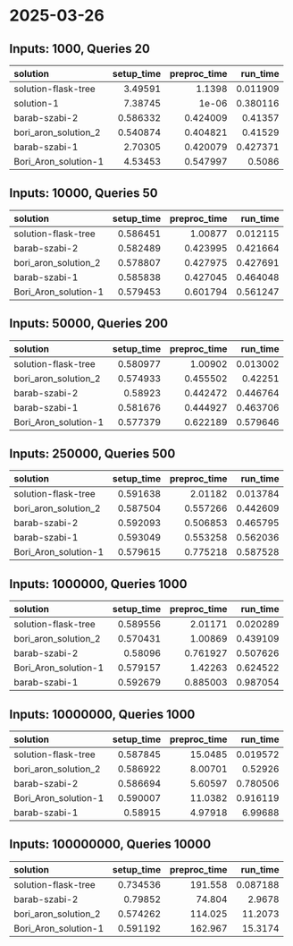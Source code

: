 # 2025-03-26

## Inputs: 1000, Queries 20

| solution             |   setup_time |   preproc_time |   run_time |
|:---------------------|-------------:|---------------:|-----------:|
| solution-flask-tree  |     3.49591  |       1.1398   |   0.011909 |
| solution-1           |     7.38745  |       1e-06    |   0.380116 |
| barab-szabi-2        |     0.586332 |       0.424009 |   0.41357  |
| bori_aron_solution_2 |     0.540874 |       0.404821 |   0.41529  |
| barab-szabi-1        |     2.70305  |       0.420079 |   0.427371 |
| Bori_Aron_solution-1 |     4.53453  |       0.547997 |   0.5086   |

## Inputs: 10000, Queries 50

| solution             |   setup_time |   preproc_time |   run_time |
|:---------------------|-------------:|---------------:|-----------:|
| solution-flask-tree  |     0.586451 |       1.00877  |   0.012115 |
| barab-szabi-2        |     0.582489 |       0.423995 |   0.421664 |
| bori_aron_solution_2 |     0.578807 |       0.427975 |   0.427691 |
| barab-szabi-1        |     0.585838 |       0.427045 |   0.464048 |
| Bori_Aron_solution-1 |     0.579453 |       0.601794 |   0.561247 |

## Inputs: 50000, Queries 200

| solution             |   setup_time |   preproc_time |   run_time |
|:---------------------|-------------:|---------------:|-----------:|
| solution-flask-tree  |     0.580977 |       1.00902  |   0.013002 |
| bori_aron_solution_2 |     0.574933 |       0.455502 |   0.42251  |
| barab-szabi-2        |     0.58923  |       0.442472 |   0.446764 |
| barab-szabi-1        |     0.581676 |       0.444927 |   0.463706 |
| Bori_Aron_solution-1 |     0.577379 |       0.622189 |   0.579646 |

## Inputs: 250000, Queries 500

| solution             |   setup_time |   preproc_time |   run_time |
|:---------------------|-------------:|---------------:|-----------:|
| solution-flask-tree  |     0.591638 |       2.01182  |   0.013784 |
| bori_aron_solution_2 |     0.587504 |       0.557266 |   0.442609 |
| barab-szabi-2        |     0.592093 |       0.506853 |   0.465795 |
| barab-szabi-1        |     0.593049 |       0.553258 |   0.562036 |
| Bori_Aron_solution-1 |     0.579615 |       0.775218 |   0.587528 |

## Inputs: 1000000, Queries 1000

| solution             |   setup_time |   preproc_time |   run_time |
|:---------------------|-------------:|---------------:|-----------:|
| solution-flask-tree  |     0.589556 |       2.01171  |   0.020289 |
| bori_aron_solution_2 |     0.570431 |       1.00869  |   0.439109 |
| barab-szabi-2        |     0.58096  |       0.761927 |   0.507626 |
| Bori_Aron_solution-1 |     0.579157 |       1.42263  |   0.624522 |
| barab-szabi-1        |     0.592679 |       0.885003 |   0.987054 |

## Inputs: 10000000, Queries 1000

| solution             |   setup_time |   preproc_time |   run_time |
|:---------------------|-------------:|---------------:|-----------:|
| solution-flask-tree  |     0.587845 |       15.0485  |   0.019572 |
| bori_aron_solution_2 |     0.586922 |        8.00701 |   0.52926  |
| barab-szabi-2        |     0.586694 |        5.60597 |   0.780506 |
| Bori_Aron_solution-1 |     0.590007 |       11.0382  |   0.916119 |
| barab-szabi-1        |     0.58915  |        4.97918 |   6.99688  |

## Inputs: 100000000, Queries 10000

| solution             |   setup_time |   preproc_time |   run_time |
|:---------------------|-------------:|---------------:|-----------:|
| solution-flask-tree  |     0.734536 |        191.558 |   0.087188 |
| barab-szabi-2        |     0.79852  |         74.804 |   2.9678   |
| bori_aron_solution_2 |     0.574262 |        114.025 |  11.2073   |
| Bori_Aron_solution-1 |     0.591192 |        162.967 |  15.3174   |
